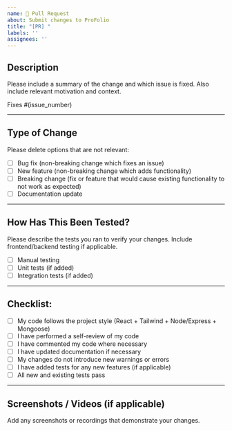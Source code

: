 ```yaml
---
name: 🚀 Pull Request
about: Submit changes to ProFolio
title: "[PR] "
labels: ''
assignees: ''
---
```


## Description

Please include a summary of the change and which issue is fixed. Also include relevant motivation and context.

Fixes #(issue_number)  

---

## Type of Change

Please delete options that are not relevant:

- [ ] Bug fix (non-breaking change which fixes an issue)
- [ ] New feature (non-breaking change which adds functionality)
- [ ] Breaking change (fix or feature that would cause existing functionality to not work as expected)
- [ ] Documentation update

---

## How Has This Been Tested?

Please describe the tests you ran to verify your changes. Include frontend/backend testing if applicable.

- [ ] Manual testing
- [ ] Unit tests (if added)
- [ ] Integration tests (if added)

---

## Checklist:

- [ ] My code follows the project style (React + Tailwind + Node/Express + Mongoose)
- [ ] I have performed a self-review of my code
- [ ] I have commented my code where necessary
- [ ] I have updated documentation if necessary
- [ ] My changes do not introduce new warnings or errors
- [ ] I have added tests for any new features (if applicable)
- [ ] All new and existing tests pass

---

## Screenshots / Videos (if applicable)

Add any screenshots or recordings that demonstrate your changes.
